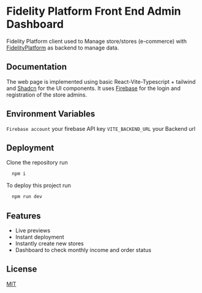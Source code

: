 # Fidelity Platform Front End Admin Dashboard

Fidelity Platform client used to Manage store/stores (e-commerce) with [FidelityPlatform](https://github.com/zusby/LoyalityPlatform) as backend to manage data.

## Documentation

The web page is implemented using basic React-Vite-Typescript + tailwind and [Shadcn](https://ui.shadcn.com/) for the UI components. It uses [Firebase](https://firebase.google.com/) for the login and registration of the store admins.

## Environment Variables

`Firebase account` your firebase API key
`VITE_BACKEND_URL` your Backend url

## Deployment

Clone the repository run
```bash
  npm i
```
To deploy this project run
```bash
  npm run dev
```

## Features

- Live previews
- Instant deployment
- Instantly create new stores
- Dashboard to check monthly income and order status

## License

[MIT](https://choosealicense.com/licenses/mit/)

